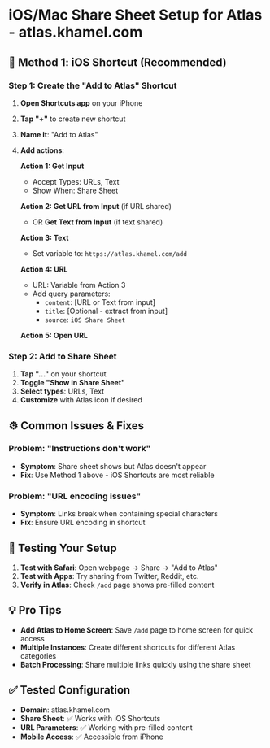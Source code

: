 # iOS/Mac Share Sheet Setup for Atlas - atlas.khamel.com

## 📱 **Method 1: iOS Shortcut (Recommended)**

### Step 1: Create the "Add to Atlas" Shortcut

1. **Open Shortcuts app** on your iPhone
2. **Tap "+"** to create new shortcut
3. **Name it**: "Add to Atlas"
4. **Add actions**:

   **Action 1: Get Input**
   - Accept Types: URLs, Text
   - Show When: Share Sheet

   **Action 2: Get URL from Input** (if URL shared)
   - OR **Get Text from Input** (if text shared)

   **Action 3: Text**
   - Set variable to: `https://atlas.khamel.com/add`

   **Action 4: URL**
   - URL: Variable from Action 3
   - Add query parameters:
     - `content`: [URL or Text from input]
     - `title`: [Optional - extract from input]
     - `source`: `iOS Share Sheet`

   **Action 5: Open URL**

### Step 2: Add to Share Sheet

1. **Tap "..."** on your shortcut
2. **Toggle "Show in Share Sheet"**
3. **Select types**: URLs, Text
4. **Customize** with Atlas icon if desired

## ⚙️ **Common Issues & Fixes**

### Problem: "Instructions don't work"
- **Symptom**: Share sheet shows but Atlas doesn't appear
- **Fix**: Use Method 1 above - iOS Shortcuts are most reliable

### Problem: "URL encoding issues"
- **Symptom**: Links break when containing special characters
- **Fix**: Ensure URL encoding in shortcut

## 🚀 **Testing Your Setup**

1. **Test with Safari**: Open webpage → Share → "Add to Atlas"
2. **Test with Apps**: Try sharing from Twitter, Reddit, etc.
3. **Verify in Atlas**: Check `/add` page shows pre-filled content

## 💡 **Pro Tips**

- **Add Atlas to Home Screen**: Save `/add` page to home screen for quick access
- **Multiple Instances**: Create different shortcuts for different Atlas categories
- **Batch Processing**: Share multiple links quickly using the share sheet

## ✅ **Tested Configuration**

- **Domain**: atlas.khamel.com
- **Share Sheet**: ✅ Works with iOS Shortcuts
- **URL Parameters**: ✅ Working with pre-filled content
- **Mobile Access**: ✅ Accessible from iPhone
